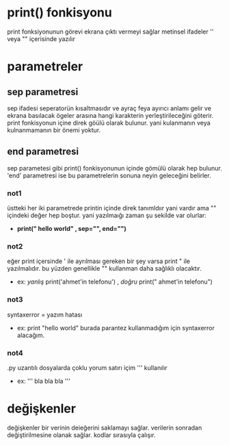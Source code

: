 # print() fonkisyonu
print fonksiyonunun görevi ekrana çıktı vermeyi sağlar
metinsel ifadeler '' veya "" içerisinde yazılır
# parametreler
## sep parametresi
sep ifadesi seperatorün kısaltmasıdır ve ayraç feya ayırıcı anlamı gelir ve ekrana basılacak ögeler arasına hangi karakterin yerleştirileceğini göterir. print fonkisyonun içine direk göülü olarak bulunur. yani kulanmanın veya kulnanmamanın bir önemi yoktur.
## end parametresi
sep parametesi gibi print() fonkisyonunun içinde gömülü olarak hep bulunur. 'end' parametresi ise bu parametrelerin sonuna neyin geleceğini belirler.

### not1
üstteki her iki parametrede printin içinde direk tanımldıır yani vardır ama "" içindeki değer hep boştur. yani yazılmaığı zaman şu sekilde var olurlar:
- **print(" hello world" , sep="", end="")**
### not2
eğer print içersinde ' ile ayrılması gereken bir şey varsa print " ile yazılmalıdır. bu yüzden genellikle "" kullanman daha sağlıklı olacaktır.
- ex: *yanlış* print('ahmet'in telefonu') , *doğru* print(" ahmet'in telefonu")
### not3
syntaxerror = yazım hatası
- ex: print "hello world" burada parantez kullanmadığım için syntaxerror alacağım.
### not4
.py uzantılı dosyalarda çoklu yorum satırı içim ''' kullanılır
- ex: ''' bla bla bla  ''' 

# değişkenler
değişkenler bir verinin deieğerini saklamayı sağlar.
verilerin sonradan değiştirilmesine olanak sağlar. 
kodlar sırasıyla çalışır.
